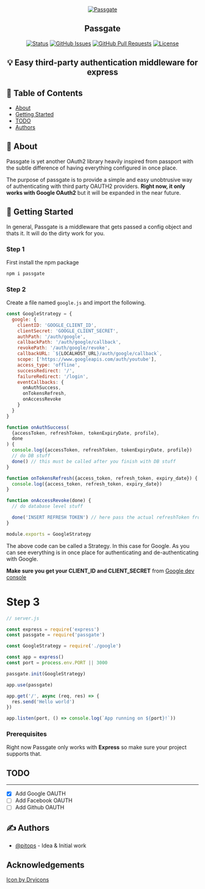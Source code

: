 <p align="center">
  <a href="" rel="noopener">
 <img src="https://i.imgur.com/9f5E2Ud.png" alt="Passgate"></a>
</p>

<h2 align="center">Passgate</h3>

<div align="center">

[![Status](https://img.shields.io/badge/status-active-success.svg)]()
[![GitHub Issues](https://img.shields.io/github/issues/pitops/passgate.svg)](https://github.com/pitops/passgate/issues)
[![GitHub Pull Requests](https://img.shields.io/github/issues-pr/pitops/passgate.svg)](https://github.com/pitops/passgate/pulls)
[![License](https://img.shields.io/badge/license-MIT-blue.svg)](/LICENSE)

</div>

## <p align = "center">💡 Easy third-party authentication middleware for express</p>

## 📝 Table of Contents

- [About](#about)
- [Getting Started](#getting_started)
- [TODO](../TODO.md)
- [Authors](#authors)

## 🧐 About <a name = "about"></a>

Passgate is yet another OAuth2 library heavily inspired from passport with the subtle difference of having everything configured in once place.

The purpose of passgate is to provide a simple and easy unobtrusive way of authenticating with third party OAUTH2 providers. **Right now, it only works with Google OAuth2** but it will be expanded in the near future.

## 🏁 Getting Started <a name = "getting_started"></a>

In general, Passgate is a middleware that gets passed a config object and thats it. It will do the dirty work for you.

### Step 1

First install the npm package

```bash
npm i passgate
```

### Step 2

Create a file named `google.js` and import the following.

```javascript
const GoogleStrategy = {
  google: {
    clientID: 'GOOGLE_CLIENT_ID',
    clientSecret: 'GOOGLE_CLIENT_SECRET',
    authPath: '/auth/google',
    callbackPath: '/auth/google/callback',
    revokePath: '/auth/google/revoke',
    callbackURL: `${LOCALHOST_URL}/auth/google/callback`,
    scope: ['https://www.googleapis.com/auth/youtube'],
    access_type: 'offline',
    successRedirect: '/',
    failureRedirect: '/login',
    eventCallbacks: {
      onAuthSuccess,
      onTokensRefresh,
      onAccessRevoke
    }
  }
}

function onAuthSuccess(
  {accessToken, refreshToken, tokenExpiryDate, profile},
  done
) {
  console.log({accessToken, refreshToken, tokenExpiryDate, profile})
  // do DB stuff
  done() // this must be called after you finish with DB stuff
}

function onTokensRefresh({access_token, refresh_token, expiry_date}) {
  console.log({access_token, refresh_token, expiry_date})
}

function onAccessRevoke(done) {
  // do database level stuff

  done('INSERT REFRESH TOKEN') // here pass the actual refreshToken from your db
}

module.exports = GoogleStrategy
```

The above code can be called a Strategy. In this case for Google. As you can see everything is in once place for authenticating and de-authenticating with Google.

**Make sure you get your CLIENT_ID and CLIENT_SECRET** from [Google dev console](https://console.developers.google.com/)

# Step 3

```javascript
// server.js

const express = require('express')
const passgate = require('passgate')

const GoogleStrategy = require('./google')

const app = express()
const port = process.env.PORT || 3000

passgate.init(GoogleStrategy)

app.use(passgate)

app.get('/', async (req, res) => {
  res.send('Hello world')
})

app.listen(port, () => console.log(`App running on ${port}!`))
```

### Prerequisites

Right now Passgate only works with **Express** so make sure your project supports that.

## TODO

---

- [x] Add Google OAUTH
- [ ] Add Facebook OAUTH
- [ ] Add Github OAUTH

## ✍️ Authors <a name = "authors"></a>

- [@pitops](https://github.com/pitops) - Idea & Initial work

## Acknowledgements

<a href='https://dryicons.com/icon/gate-icon-11381'> Icon by Dryicons </a>
